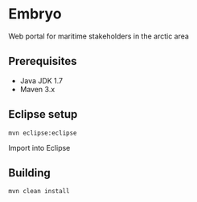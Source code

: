 Embryo
=========

Web portal for maritime stakeholders in the arctic area

## Prerequisites ##

* Java JDK 1.7
* Maven 3.x

## Eclipse setup ##

    mvn eclipse:eclipse

Import into Eclipse

## Building ##

    mvn clean install

## 
 

